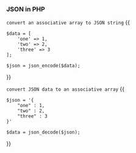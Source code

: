 ###                                   JSON in PHP

`convert an associative array to JSON string`
{{

    $data = [
        'one' => 1,
        'two' => 2,
        'three' => 3
    ];

    $json = json_encode($data);
}}




`convert JSON data to an associative array`
{{

    $json = '{
        "one" : 1,
        "two" : 2,
        "three" : 3
    }'

    $data = json_decode($json);
}}